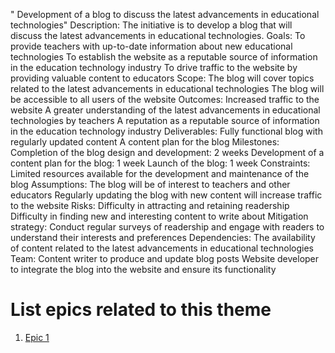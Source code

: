 " Development of a blog to discuss the latest advancements in educational technologies" 
Description: The initiative is to develop a blog that will discuss the latest advancements in educational technologies.
Goals:
To provide teachers with up-to-date information about new educational technologies
To establish the website as a reputable source of information in the education technology industry
To drive traffic to the website by providing valuable content to educators
Scope:
The blog will cover topics related to the latest advancements in educational technologies
The blog will be accessible to all users of the website
Outcomes:
Increased traffic to the website
A greater understanding of the latest advancements in educational technologies by teachers
A reputation as a reputable source of information in the education technology industry
Deliverables:
Fully functional blog with regularly updated content
A content plan for the blog
Milestones:
Completion of the blog design and development: 2 weeks
Development of a content plan for the blog: 1 week
Launch of the blog: 1 week
Constraints:
Limited resources available for the development and maintenance of the blog
Assumptions:
The blog will be of interest to teachers and other educators
Regularly updating the blog with new content will increase traffic to the website
Risks:
Difficulty in attracting and retaining readership
Difficulty in finding new and interesting content to write about
Mitigation strategy: Conduct regular surveys of readership and engage with readers to understand their interests and preferences
Dependencies:
The availability of content related to the latest advancements in educational technologies
Team:
Content writer to produce and update blog posts
Website developer to integrate the blog into the website and ensure its functionality



# List epics related to this theme
1. [Epic 1](../../../../documentation/templates/theme/initiatives/epics/epic_template.md)